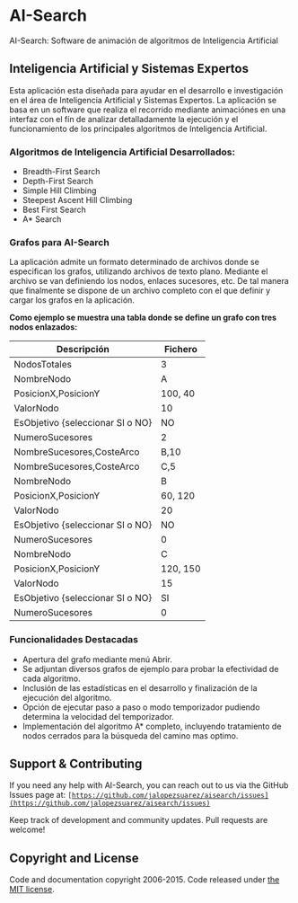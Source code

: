 # AI-Search 
AI-Search: Software de animación de algoritmos de Inteligencia Artificial

## Inteligencia Artificial y Sistemas Expertos
Esta aplicación esta diseñada para ayudar en el desarrollo e investigación en el área de Inteligencia Artificial y Sistemas Expertos. La aplicación se basa en un software que realiza el recorrido mediante animaciónes en una interfaz con el fín de analizar detalladamente la ejecución y el funcionamiento de los principales algoritmos de Inteligencia Artificial.

### Algoritmos de Inteligencia Artificial Desarrollados:
- Breadth-First Search 
- Depth-First Search 
- Simple Hill Climbing 
- Steepest Ascent Hill Climbing 
- Best First Search 
- A* Search

### Grafos para AI-Search 
La aplicación admite un formato determinado de archivos donde se especifican los grafos, utilizando archivos de texto plano. Mediante el archivo se van definiendo los nodos, enlaces sucesores, etc. De tal manera que finalmente se dispone de un archivo completo con el que definir y cargar los grafos en la aplicación.

**Como ejemplo se muestra una tabla donde se define un grafo con tres nodos enlazados:**

| Descripción | Fichero |
| ------------- | ----------- |
| NodosTotales | 3 |
| NombreNodo | A | 
| PosicionX,PosicionY   | 100, 40  | 
| ValorNodo | 10 |
| EsObjetivo {seleccionar SI o NO}   | NO |
| NumeroSucesores  | 2 |
| NombreSucesores,CosteArco   | B,10 |
| NombreSucesores,CosteArco   | C,5 |
| NombreNodo | B | 
| PosicionX,PosicionY   | 60, 120 | 
| ValorNodo  | 20 |
| EsObjetivo {seleccionar SI o NO}   | NO |
| NumeroSucesores   | 0 |
| NombreNodo | C | 
| PosicionX,PosicionY   | 120, 150  | 
| ValorNodo | 15 |
| EsObjetivo {seleccionar SI o NO}   | SI |
| NumeroSucesores | 0 |

### Funcionalidades Destacadas
- Apertura del grafo mediante menú Abrir.
- Se adjuntan diversos grafos de ejemplo para probar la efectividad de cada algoritmo.
- Inclusión de las estadísticas en el desarrollo y finalización de la ejecución del algoritmo.
- Opción de ejecutar paso a paso o modo temporizador pudiendo determina la velocidad del temporizador.
- Implementación del algoritmo A* completo, incluyendo tratamiento de nodos cerrados para la búsqueda del camino mas optimo.

## Support & Contributing

If you need any help with AI-Search, you can reach out to us via the GitHub Issues page at:
<code>[https://github.com/jalopezsuarez/aisearch/issues](https://github.com/jalopezsuarez/aisearch/issues)</code>

Keep track of development and community updates. Pull requests are welcome!

## Copyright and License

Code and documentation copyright 2006-2015. Code released under [the MIT license](https://github.com/jalopezsuarez/aisearch/blob/master/aisearch/LICENSE).
